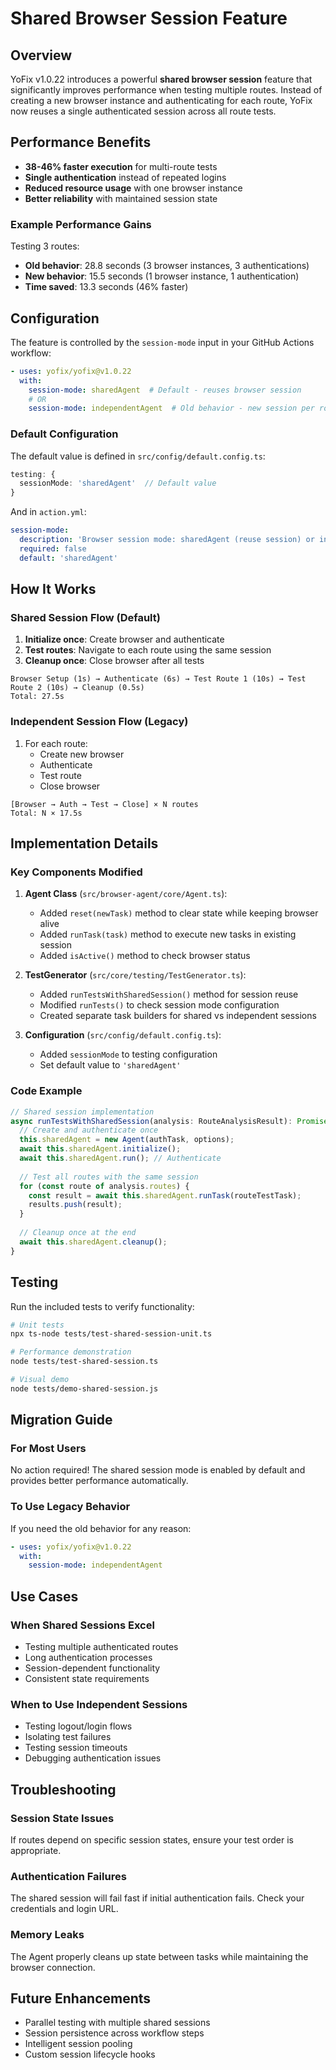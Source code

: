 # Shared Browser Session Feature

## Overview

YoFix v1.0.22 introduces a powerful **shared browser session** feature that significantly improves performance when testing multiple routes. Instead of creating a new browser instance and authenticating for each route, YoFix now reuses a single authenticated session across all route tests.

## Performance Benefits

- **38-46% faster execution** for multi-route tests
- **Single authentication** instead of repeated logins
- **Reduced resource usage** with one browser instance
- **Better reliability** with maintained session state

### Example Performance Gains

Testing 3 routes:
- **Old behavior**: 28.8 seconds (3 browser instances, 3 authentications)
- **New behavior**: 15.5 seconds (1 browser instance, 1 authentication)
- **Time saved**: 13.3 seconds (46% faster)

## Configuration

The feature is controlled by the `session-mode` input in your GitHub Actions workflow:

```yaml
- uses: yofix/yofix@v1.0.22
  with:
    session-mode: sharedAgent  # Default - reuses browser session
    # OR
    session-mode: independentAgent  # Old behavior - new session per route
```

### Default Configuration

The default value is defined in `src/config/default.config.ts`:

```typescript
testing: {
  sessionMode: 'sharedAgent'  // Default value
}
```

And in `action.yml`:

```yaml
session-mode:
  description: 'Browser session mode: sharedAgent (reuse session) or independentAgent (new session per route)'
  required: false
  default: 'sharedAgent'
```

## How It Works

### Shared Session Flow (Default)

1. **Initialize once**: Create browser and authenticate
2. **Test routes**: Navigate to each route using the same session
3. **Cleanup once**: Close browser after all tests

```
Browser Setup (1s) → Authenticate (6s) → Test Route 1 (10s) → Test Route 2 (10s) → Cleanup (0.5s)
Total: 27.5s
```

### Independent Session Flow (Legacy)

1. For each route:
   - Create new browser
   - Authenticate
   - Test route
   - Close browser

```
[Browser → Auth → Test → Close] × N routes
Total: N × 17.5s
```

## Implementation Details

### Key Components Modified

1. **Agent Class** (`src/browser-agent/core/Agent.ts`):
   - Added `reset(newTask)` method to clear state while keeping browser alive
   - Added `runTask(task)` method to execute new tasks in existing session
   - Added `isActive()` method to check browser status

2. **TestGenerator** (`src/core/testing/TestGenerator.ts`):
   - Added `runTestsWithSharedSession()` method for session reuse
   - Modified `runTests()` to check session mode configuration
   - Created separate task builders for shared vs independent sessions

3. **Configuration** (`src/config/default.config.ts`):
   - Added `sessionMode` to testing configuration
   - Set default value to `'sharedAgent'`

### Code Example

```typescript
// Shared session implementation
async runTestsWithSharedSession(analysis: RouteAnalysisResult): Promise<TestResult[]> {
  // Create and authenticate once
  this.sharedAgent = new Agent(authTask, options);
  await this.sharedAgent.initialize();
  await this.sharedAgent.run(); // Authenticate
  
  // Test all routes with the same session
  for (const route of analysis.routes) {
    const result = await this.sharedAgent.runTask(routeTestTask);
    results.push(result);
  }
  
  // Cleanup once at the end
  await this.sharedAgent.cleanup();
}
```

## Testing

Run the included tests to verify functionality:

```bash
# Unit tests
npx ts-node tests/test-shared-session-unit.ts

# Performance demonstration
node tests/test-shared-session.ts

# Visual demo
node tests/demo-shared-session.js
```

## Migration Guide

### For Most Users

No action required! The shared session mode is enabled by default and provides better performance automatically.

### To Use Legacy Behavior

If you need the old behavior for any reason:

```yaml
- uses: yofix/yofix@v1.0.22
  with:
    session-mode: independentAgent
```

## Use Cases

### When Shared Sessions Excel

- Testing multiple authenticated routes
- Long authentication processes
- Session-dependent functionality
- Consistent state requirements

### When to Use Independent Sessions

- Testing logout/login flows
- Isolating test failures
- Testing session timeouts
- Debugging authentication issues

## Troubleshooting

### Session State Issues

If routes depend on specific session states, ensure your test order is appropriate.

### Authentication Failures

The shared session will fail fast if initial authentication fails. Check your credentials and login URL.

### Memory Leaks

The Agent properly cleans up state between tasks while maintaining the browser connection.

## Future Enhancements

- Parallel testing with multiple shared sessions
- Session persistence across workflow steps
- Intelligent session pooling
- Custom session lifecycle hooks